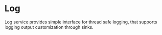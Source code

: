 # Log

Log service provides simple interface for thread safe logging, that supports logging output customization through
sinks.
